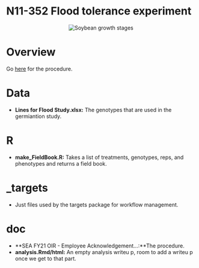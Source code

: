 N11-352 Flood tolerance experiment
================

<center>

![Soybean growth
stages](https://prairiecalifornian.com/wp-content/uploads/2015/07/SoybeanGrowthStages-image1.jpg)

</center>

# Overview

Go
[here](https://github.com/jhgille2/FloodExperiment_2021/blob/main/doc/SEA%20FY21%20OIR%20-%20Employee%20Acknowledgment%20Statement%20%20Approval%20Form_Fallen%20Request%2002-25-2021.pdf)
for the procedure.

# Data

-   **Lines for Flood Study.xlsx:** The genotypes that are used in the
    germiantion study.

# R

-   **make\_FieldBook.R:** Takes a list of treatments, genotypes, reps,
    and phenotypes and returns a field book.

# \_targets

-   Just files used by the targets package for workflow management.

# doc

-   **SEA FY21 OIR - Employee Acknowledgement…:**The procedure.
-   **analysis.Rmd/html:** An empty analysis writeu p, room to add a
    writeu p once we get to that part.
